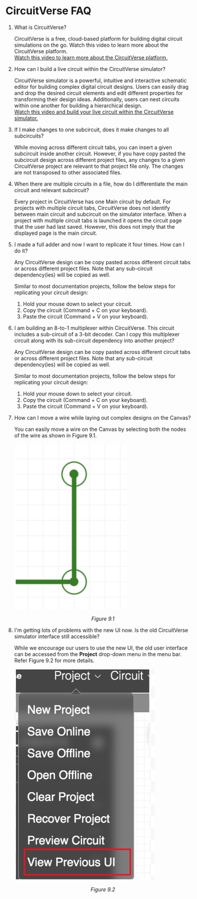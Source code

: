 # CircuitVerse FAQ

1. What is CircuitVerse? 

    CircuitVerse is a free, cloud-based platform for building digital circuit simulations on the go. Watch this video to learn more about the CircuitVerse platform. <br>
    [Watch this video to learn more about the CircuitVerse platform.](https://www.youtube.com/watch?v=3Df-2Cn_80A&feature=youtu.be)

2. How can I build a live circuit within the CircuitVerse simulator? 

    CircuitVerse simulator is a powerful, intuitive and interactive schematic editor for building complex digital circuit designs. Users can easily drag and drop the desired circuit elements and  edit different properties for transforming their design ideas. Additionally, users can nest circuits within one another for building a hierarchical design.<br>[Watch this video and build your live circuit within the CircuitVerse simulator.](https://www.youtube.com/watch?v=kN88c5DvL1w&feature=youtu.be) 

3. If I make changes to one subcircuit, does it make changes to all subcircuits?

    While moving across different circuit tabs, you can insert a given subcircuit inside another circuit. However, if you have copy pasted the subcircuit design across different project files, any changes to a given CircuitVerse project are relevant to that project file only. The changes are not transposed to other associated files.

4. When there are multiple circuits in a file, how do I differentiate the main circuit and relevant subcircuit?

    Every project in CircuitVerse has one Main circuit by default. For projects with multiple circuit tabs, CircuitVerse does not identify between main circuit and subcircuit on the simulator interface. When a project with multiple circuit tabs is launched it opens the circuit page that the user had last saved. However, this does not imply that the displayed page is the main circuit. 

5. I made a full adder and now I want to replicate it four times. How can I do it?

    Any CircuitVerse design can be copy pasted across different circuit tabs or across different project files. Note that any sub-circuit dependency(ies) will be copied as well.
    
    Similar to most documentation projects, follow the below steps for replicating your circuit design:

    1. Hold your mouse down to select your circuit.
    2. Copy the circuit (Command + C on your keyboard).
    3. Paste the circuit (Command + V on your keyboard).

6. I am building an 8-to-1 multiplexer within CircuitVerse. This circuit includes a sub-circuit of a 3-bit decoder. Can I copy this multiplexer circuit along with its sub-circuit dependency into another project? 

    Any CircuitVerse design can be copy pasted across different circuit tabs or across different project files. Note that any sub-circuit dependency(ies) will be copied as well.

    Similar to most documentation projects, follow the below steps for replicating your circuit design:
    1. Hold your mouse down to select your circuit.
    2. Copy the circuit (Command + C on your keyboard).
    3. Paste the circuit (Command + V on your keyboard).

7. How can I move a wire while laying out complex designs on the Canvas?

    You can easily move a wire on the Canvas by selecting both the nodes of the wire as shown in Figure 9.1.

    ![drawing](../images/img_chapter9/9.1.png)

    <div align="center"><em>Figure 9.1</em></div>

8. I'm getting lots of problems with the new UI now. Is the old CircuitVerse simulator interface still accessible?

    While we encourage our users to use the new UI, the old user interface can be accessed from the **Project** drop-down menu in the menu bar. Refer Figure 9.2 for more details.

    ![drawing](../images/img_chapter9/9.2.png)

    <div align="center"><em>Figure 9.2</em></div>
